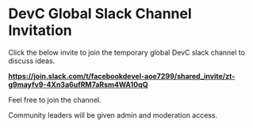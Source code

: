 # DevC Global Slack Channel Invitation  

Click the below invite to join the temporary global DevC slack channel to discuss ideas. 

<b> https://join.slack.com/t/facebookdevel-aoe7299/shared_invite/zt-g9mayfv9-4Xn3a6ufRM7aRsm4WA10qQ  </b>

Feel free to join the channel.

Community leaders will be given admin and moderation access.
